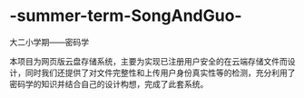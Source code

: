 # -summer-term-SongAndGuo-
大二小学期——密码学


本项目为网页版云盘存储系统，主要为实现已注册用户安全的在云端存储文件而设计，同时我们还提供了对文件完整性和上传用户身份真实性等的检测，充分利用了密码学的知识并结合自己的设计构想，完成了此套系统。
